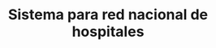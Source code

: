 ---
number: 3
title: 'Sistema para red nacional de hospitales'
headline: 'Plataforma de e-commerce con alcance global dedicada al lanzamiento de una colección exclusiva, con mecanismos que aseguran su estabilidad previendo su alta demanda.'
services: ['Discovery', 'Agile Development']
methodology:
startDate: '2021'
endDate: '2022'
aditionalDateInfo:
leguages: []
frameworks: []
tools: []
platforms: []
images: []
---